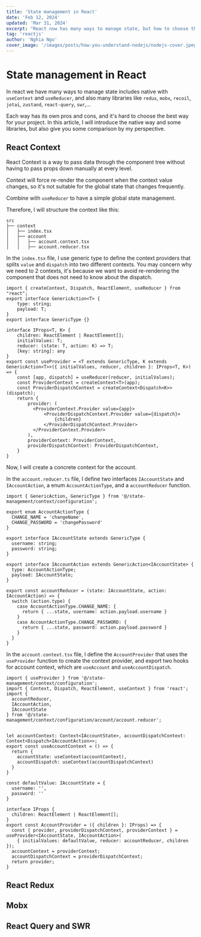 ```yaml
---
title: 'State management in React'
date: 'Feb 12, 2024'
updated: 'Mar 31, 2024'
excerpt: "React now has many ways to manage state, but how to choose the best way for your project?"
tag: 'reactjs'
author: 'Nghia Ngo'
cover_image: '/images/posts/how-you-understand-nodejs/nodejs-cover.jpeg'
---
```

# State management in React
In react we have many ways to manage state includes native with `useContext` and `useReducer`, and also many
libraries like `redux`, `mobx`, `recoil`, `jotai`, `zustand`, `react-query`, `swr`,...

Each way has its own pros and cons, and it's hard to choose the best way for your project. In this article, I will introduce
the native way and some libraries, but also give you some comparison by my perspective. 

## React Context 
React Context is a way to pass data through the component tree without having to pass props down manually at every level.

Context will force re-render the component when the context value changes, so it's not suitable for the global state that changes frequently.

Combine with `useReducer` to have a simple global state management.

Therefore, I will structure the context like this:
```
src
├── context
│   ├── index.tsx
│   ├── account
│   │   ├── account.context.tsx
│   │   ├── account.reducer.tsx

```

In the `index.tsx` file, I use generic type to define the context providers that splits `value` and `dispatch` into two different contexts.
You may concern why we need to 2 contexts, it's because we want to avoid re-rendering the component that does not need to know about the dispatch.

```tsx
import { createContext, Dispatch, ReactElement, useReducer } from "react";
export interface GenericAction<T> {
    type: string;
    payload: T;
}
export interface GenericType {}

interface IProps<T, K> {
    children: ReactElement | ReactElement[];
    initialValues: T;
    reducer: (state: T, action: K) => T;
    [key: string]: any
}
export const useProvider = <T extends GenericType, K extends GenericAction<T>>({ initialValues, reducer, children }: IProps<T, K>) => {
    const [app, dispatch] = useReducer(reducer, initialValues);
    const ProviderContext = createContext<T>(app);
    const ProviderDispatchContext = createContext<Dispatch<K>>(dispatch);
    return {
        provider: (
          <ProviderContext.Provider value={app}>
              <ProviderDispatchContext.Provider value={dispatch}>
                  {children}
              </ProviderDispatchContext.Provider>
          </ProviderContext.Provider>
        ),
        providerContext: ProviderContext,
        providerDispatchContext: ProviderDispatchContext,
    }
}
```

Now, I will create a concrete context for the account.

In the `account.reducer.ts` file, I define two interfaces `IAccountState` and `IAccountAction`, a enum `AccountActionType`,
 and a `accountReducer` function.

```tsx
import { GenericAction, GenericType } from '@/state-management/context/configuration';

export enum AccountActionType {
  CHANGE_NAME = 'changeName',
  CHANGE_PASSWORD = 'changePassword'
}

export interface IAccountState extends GenericType {
  username: string;
  password: string;
}

export interface IAccountAction extends GenericAction<IAccountState> {
  type: AccountActionType;
  payload: IAccountState;
}

export const accountReducer = (state: IAccountState, action: IAccountAction) => {
  switch (action.type) {
    case AccountActionType.CHANGE_NAME: {
      return { ...state, username: action.payload.username }
    }
    case AccountActionType.CHANGE_PASSWORD: {
      return { ...state, password: action.payload.password }
    }
  }
}
```

In the `account.context.tsx` file, I define the `AccountProvider` that uses the `useProvider` function to create the context provider,
and export two hooks for account context, which are `useAccount` and `useAccountDispatch`.

```tsx
import { useProvider } from '@/state-management/context/configuration';
import { Context, Dispatch, ReactElement, useContext } from 'react';
import {
  accountReducer,
  IAccountAction,
  IAccountState
} from '@/state-management/context/configuration/account/account.reducer';


let accountContext: Context<IAccountState>, accountDispatchContext: Context<Dispatch<IAccountAction>>;
export const useAccountContext = () => {
  return {
    accountState: useContext(accountContext),
    accountDispatch: useContext(accountDispatchContext)
  }
}

const defaultValue: IAccountState = {
  username: '',
  password: ''
}

interface IProps {
  children: ReactElement | ReactElement[];
}
export const AccountProvider = ({ children }: IProps) => {
  const { provider, providerDispatchContext, providerContext } = useProvider<IAccountState, IAccountAction>(
    { initialValues: defaultValue, reducer: accountReducer, children });
  accountContext = providerContext;
  accountDispatchContext = providerDispatchContext;
  return provider;
}
```

## React Redux

## Mobx

## React Query and SWR
